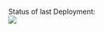 Status of last Deployment:<br>
<img src="https://github.com/theplotnikov/actions/My-GitHubActions-basics/badge.svg?branch=master"><br>
